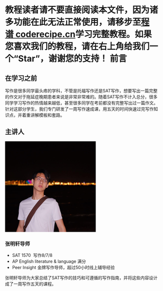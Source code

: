 <notice>教程读者请不要直接阅读本文件，因为诸多功能在此无法正常使用，请移步至[程谱 coderecipe.cn](https://coderecipe.cn/learn/10)学习完整教程。如果您喜欢我们的教程，请在右上角给我们一个“Star”，谢谢您的支持！</notice>
前言
======

在学习之前
-----
写作是很多同学最头疼的学科，不管是托福写作还是SAT写作，想要写出一篇完整的作文对于拖延症晚期患者来说是非常非常难的。随着SAT写作不计入总分，很多同学学习写作的热情越来越低，甚至很多同学在考前都没有完整写出过一篇作文。针对这部分学生，我们专门研发了一周写作速成课，用五天的时间快速过完写作知识点，并着重讲解模板和套路。

主讲人
-----
![张明轩导师](Picture1.png)
### 张明轩导师

- SAT 1570  写作8/7/8
- AP English literature & language 满分
- Peer Insight 金牌写作导师，超过50小时线上辅导经验

张明轩导师为大家总结了SAT写作的技巧和可遵循的写作指南，并将这些内容设计成了一周写作五天的课程。

